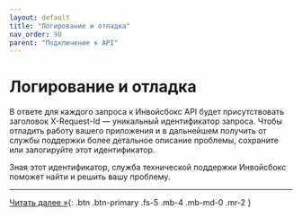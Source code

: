 ```yaml
---
layout: default
title: "Логирование и отладка"
nav_order: 90
parent: "Подключение к API"
---
```


# Логирование и отладка

В ответе для каждого запроса к Инвойсбокс API будет присутствовать заголовок X-Request-Id — уникальный идентификатор запроса.
Чтобы отладить работу вашего приложения и в дальнейшем получить от службы поддержки более детальное описание проблемы,
сохраните или залогируйте этот идентификатор.

Зная этот идентификатор, служба технической поддержки Инвойсбокс поможет найти и решить вашу проблему.


---
[Читать далее &raquo;](/docs/docs/merchant){: .btn .btn-primary .fs-5 .mb-4 .mb-md-0 .mr-2 }


